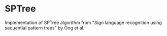# SPTree
Implementation of SPTree algorithm from "Sign language recognition using sequential pattern trees" by Ong et al.
